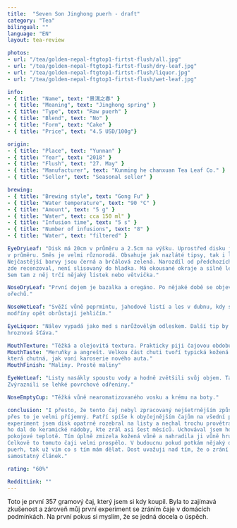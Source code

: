 ```yaml
---
title:  "Seven Son Jinghong puerh - draft"
category: "Tea"
bilingual: ""
language: "EN"
layout: tea-review

photos:
- url: "/tea/golden-nepal-ftgtop1-firtst-flush/all.jpg"
- url: "/tea/golden-nepal-ftgtop1-firtst-flush/dry-leaf.jpg"
- url: "/tea/golden-nepal-ftgtop1-firtst-flush/liquor.jpg"
- url: "/tea/golden-nepal-ftgtop1-firtst-flush/wet-leaf.jpg"

info:
- { title: "Name", text: "㬌澫之春" }
- { title: "Meaning", text: "Jinghong spring" }
- { title: "Type", text: "Raw puerh" }
- { title: "Blend", text: "No" }
- { title: "Form", text: "Cake" }
- { title: "Price", text: "4.5 USD/100g"}

origin:
- { title: "Place", text: "Yunnan" }
- { title: "Year", text: "2018" }
- { title: "Flush", text: "27. May" }
- { title: "Manufacturer", text: "Kunming he chanxuan Tea Leaf Co." }
- { title: "Seller", text: "Seasonal seller" }

brewing:
- { title: "Brewing style", text: "Gong Fu" }
- { title: "Water temperature", text: "90 °C" }
- { title: "Amount", text: "5 g" }
- { title: "Water", text: cca 150 ml" }
- { title: "Infusion time", text: "5 s" }
- { title: "Number of infusions", text: "8" }
- { title: "Water", text: "filtered" }

EyeDryLeaf: "Disk má 20cm v průměru a 2.5cm na výšku. Uprostřed disku je kráter s 5cm 
v průměru. Směs je velmi různorodá. Obsahuje jak nazláté tipsy, tak i lístky i větvičky. 
Nejčastější barvy jsou černá a brčálová zelená. Narozdíl od předchozích disků co jsem 
zde recenzoval, není slisovaný do hladka. Má okousané okraje a silně lehce se drolí. 
Sem tam z něj trčí nějaký lístek nebo větvička."

NoseDryLeaf: "První dojem je bazalka a oregáno. Po nějaké době se objeví vůně vlašských
ořechů."

NoseWetLeaf: "Svěží vůně peprmintu, jahodové listí a les v dubnu, kdy sníh taje a 
modříny opět obrůstají jehličím."

EyeLiquor: "Nálev vypadá jako med s narůžovělým odleskem. Další tip by byla čertvá 
hroznová šťáva."

MouthTexture: "Těžká a olejovitá textura. Prakticky piji čajovou obdobu ropy."
MouthTaste: "Meruňky a angrešt. Velkou část chuti tvoří typická kožená chuť puerhů, 
která chutná, jak voní karoserie nového auta."
MouthFinish: "Maliny. Prostě maliny"

EyeWetLeaf: "Listy nasákly spoustu vody a hodně zvětšili svůj objem. Také lehce ztmavly.
Zvýraznili se lehké povrchové odřeniny."

NoseEmptyCup: "Těžká vůně nearomatizovaného vosku a krému na boty."

conclusion: "I přesto, že tento čaj nebyl zpracovaný nejšetrnějším způsobem, tak i 
přes to je velmi příjemný. Patří spíše k obyčejnějším čajům na všední pití. Jako 
experiment jsem disk opatrně rozebral na listy a nechal trochu provětrat. Poté jsem
ho dal do keramické nádoby, kte zrál asi šest měsíců. Uchovával jsem ho v sucho a 
pokojové teplotě. Tím úplně zmizela kožená vůně a nahradila ji vůně hruškového kompotu. 
Celkově to tomuto čaji velmi prospělo. V budoucnu pokud potkám nějaký další zatuchlý 
puerh, tak už vím co s tím mám dělat. Dost uvažuji nad tím, že o zrání puerhu napíšu
samostatný článek."

rating: "60%"

RedditLink: ""
---
```


Toto je první 357 gramový čaj, který jsem si kdy koupil. Byla to zajímavá zkušenost
a zároveň můj první experiment se zráním čaje v domácích podmínkách. Na první pokus si
myslím, že se jedná docela o úspěch.

